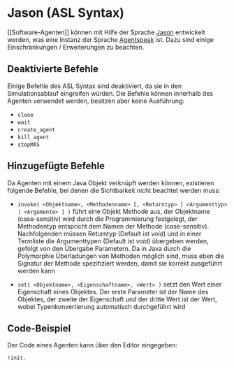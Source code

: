 # Jason (ASL Syntax)

[[Software-Agenten]] können mit Hilfe der Sprache [Jason](http://jason.sourceforge.net/) entwickelt werden, was
eine Instanz der Sprache [Agentspeak](http://en.wikipedia.org/wiki/AgentSpeak) ist. Dazu sind einige Einschränkungen /
Erweiterungen zu beachten.

## Deaktivierte Befehle

Einige Befehle des ASL Syntax sind deaktiviert, da sie in den Simulationsablauf eingreifen würden. Die Befehle können
innerhalb des Agenten verwendet werden, besitzen aber keine Ausführung:

 *  ```clone```
 * ```wait```
 * ```create_agent```
 * ```kill_agent```
 * ```stopMAS```

## Hinzugefügte Befehle

Da Agenten mit einem Java Objekt verknüpft werden können, existieren folgende Befehle, bei denen die Sichtbarkeit
nicht beachtet werden muss:

 * ```invoke( <Objektname>, <Methodenname> [, <Returntyp> | <Argumenttyp> | <Argumente> ] )``` führt eine
  Objekt Methode aus, der Objektname (case-sensitiv) wird durch die Programmierung festgelegt, der Methodentyp
  entspricht dem Namen der Methode (case-sensitiv). Nachfolgenden müssen Returntyp (Default ist _void_) und in
  einer Termliste die Argumenttypen (Default ist _void_) übergeben werden, gefolgt von den Übergabe Parametern.
  Da in Java durch die Polymorphie Überladungen von Methoden möglich sind, muss eben die Signatur der Methode
  spezifiziert werden, damit sie korrekt ausgeführt werden kann

  * ```set( <Objektname>, <Eigenschaftname>, <Wert> )``` setzt den Wert einer Eigenschaft eines Objektes. Der erste
  Parameter ist der Name des Objektes, der zweite der Eigenschaft und der dritte Wert ist der Wert, wobei
  Typenkonvertierung automatisch durchgeführt wird


## Code-Beispiel

Der Code eines Agenten kann über den Editor eingegeben:

```
!init.
```